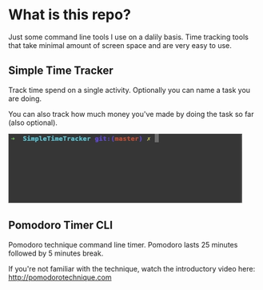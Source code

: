 
What is this repo? 
==================

Just some command line tools I use on a dalily basis. Time tracking tools that take minimal amount of screen space and are very easy to use. 

Simple Time Tracker
-------------------

Track time spend on a single activity. Optionally you can name a task you are doing. 

You can also track how much money you've made by doing the task so far (also optional). 

![time tracker gif](gifs/simpleTimeTracker.gif)

Pomodoro Timer CLI
------------------

Pomodoro technique command line timer. Pomodoro lasts 25 minutes followed by 5 minutes break. 

If you're not familiar with the technique, watch the introductory video here: http://pomodorotechnique.com
